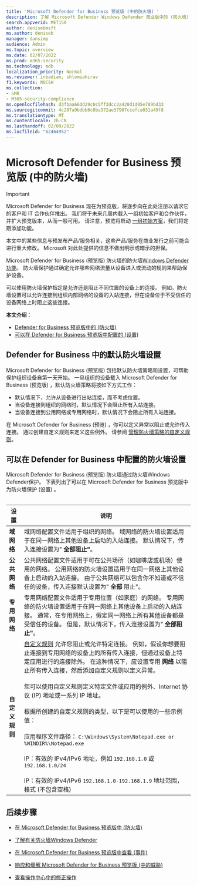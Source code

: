 ```yaml
---
title: 'Microsoft Defender for Business 预览版 (中的防火墙) '
description: 了解 Microsoft Defender Windows Defender 商业版中的 (防火墙) ，包括配置设置
search.appverid: MET150
author: denisebmsft
ms.author: deniseb
manager: dansimp
audience: Admin
ms.topic: overview
ms.date: 02/07/2022
ms.prod: m365-security
ms.technology: mdb
localization_priority: Normal
ms.reviewer: inbadian, shlomiakirav
f1.keywords: NOCSH
ms.collection:
- SMB
- M365-security-compliance
ms.openlocfilehash: d3fbaa66dd29c0c5ff3dcc2a420d1d05e789bd33
ms.sourcegitcommit: 4c207a9bdbb6c8ba372ae37907ccefca031a49f8
ms.translationtype: MT
ms.contentlocale: zh-CN
ms.lasthandoff: 02/09/2022
ms.locfileid: "62464952"
---
```

# <a name="firewall-in-microsoft-defender-for-business-preview"></a>Microsoft Defender for Business 预览版 (中的防火墙) 

> [!IMPORTANT]
> Microsoft Defender for Business 现在为预览版，将逐步向在此处注册以请求它的客户和 IT 合作伙伴[](https://aka.ms/mdb-preview)推出。 我们将于未来几周内载入一组初始客户和合作伙伴，并扩大预览版本，从而一般可用。 请注意，预览将启动 [一组初始方案](mdb-tutorials.md#try-these-preview-scenarios)，我们将定期添加功能。
> 
> 本文中的某些信息与预发布产品/服务相关，这些产品/服务在商业发行之前可能会进行重大修改。 Microsoft 对此处提供的信息不做出明示或暗示的担保。 

Microsoft Defender for Business (预览版) 防火墙的防火墙[Windows Defender功能](/windows/security/threat-protection/windows-firewall/windows-firewall-with-advanced-security)。 防火墙保护通过确定允许哪些网络流量从设备进入或流动的规则来帮助保护设备。 

可以使用防火墙保护指定是允许还是阻止不同位置的设备上的连接。 例如，防火墙设置可以允许连接到组织内部网络的设备的入站连接，但在设备位于不受信任的设备网络上时阻止这些连接。

**本文介绍**：

- [Defender for Business 预览版中的 (防火墙) ](#default-firewall-settings-in-defender-for-business)
- [可以在 Defender for Business 预览版中配置的 (设置) ](#firewall-settings-you-can-configure-in-defender-for-business)

## <a name="default-firewall-settings-in-defender-for-business"></a>Defender for Business 中的默认防火墙设置

Microsoft Defender for Business (预览版) 包括默认防火墙策略和设置，可帮助保护组织设备自第一天开始。 一旦组织的设备载入 Microsoft Defender for Business (预览版) ，默认防火墙策略将按如下方式工作：

- 默认情况下，允许从设备进行出站连接，而不考虑位置。
- 当设备连接到组织的网络时，默认情况下会阻止所有入站连接。
- 当设备连接到公用网络或专用网络时，默认情况下会阻止所有入站连接。

在 Microsoft Defender for Business (预览) ，你可以定义异常以阻止或允许传入连接。 通过创建自定义规则来定义这些例外。 请参阅 [管理防火墙策略的自定义规则](mdb-custom-rules-firewall.md)。

## <a name="firewall-settings-you-can-configure-in-defender-for-business"></a>可以在 Defender for Business 中配置的防火墙设置

Microsoft Defender for Business (预览版) 防火墙通过防火墙Windows Defender保护。 下表列出了可以在 Microsoft Defender for Business 预览版中为防火墙保护 (设置) 。 <br/><br/>

| 设置 | 说明 |
|--|--|
| **域网络** | 域网络配置文件适用于组织的网络。 域网络的防火墙设置适用于在同一网络上其他设备上启动的入站连接。 默认情况下，传入连接设置为" **全部阻止"**。  |
| **公共网络** | 公共网络配置文件适用于可在公共场所（如咖啡店或机场）使用的网络。 公用网络的防火墙设置适用于在同一网络上其他设备上启动的入站连接。 由于公共网络可以包含你不知道或不信任的设备，传入连接默认设置为" **全部** 阻止"。  |
| **专用网络** | 专用网络配置文件适用于专用位置（如家庭）的网络。 专用网络的防火墙设置适用于在同一网络上其他设备上启动的入站连接。 通常，在专用网络上，假定同一网络上所有其他设备都是受信任的设备。 但是，默认情况下，传入连接设置为" **全部阻止"**。 |
| **自定义规则** | [自定义规则](mdb-custom-rules-firewall.md) 允许您阻止或允许特定连接。 例如，假设你想要阻止连接到专用网络的设备上的所有传入连接，但通过设备上特定应用进行的连接除外。 在这种情况下，应设置专用 **网络** 以阻止所有传入连接，然后添加自定义规则以定义异常。 <br/><br/>您可以使用自定义规则定义特定文件或应用的例外、Internet 协议 (IP) 地址或一系列 IP 地址。 <br/><br/>根据所创建的自定义规则的类型，以下是可以使用的一些示例值： <br/><br/>应用程序文件路径： `C:\Windows\System\Notepad.exe or %WINDIR%\Notepad.exe` <br/><br/>IP：有效的 IPv4/IPv6 地址，例如 `192.168.1.0` 或 `192.168.1.0/24` <br/><br/>IP：有效的 IPv4/IPv6 `192.168.1.0-192.168.1.9` 地址范围，格式 (不包含空格)  |

## <a name="next-steps"></a>后续步骤

- [在 Microsoft Defender for Business 预览版中 (防火墙) ](mdb-custom-rules-firewall.md)

- [了解有关防火墙Windows Defender](/windows/security/threat-protection/windows-firewall/windows-firewall-with-advanced-security)

- [在 Microsoft Defender for Business 预览版中查看 (事件) ](mdb-view-manage-incidents.md)

- [响应和缓解 Microsoft Defender for Business 预览版 (中的威胁) ](mdb-respond-mitigate-threats.md)

- [查看操作中心中的修正操作](mdb-review-remediation-actions.md)